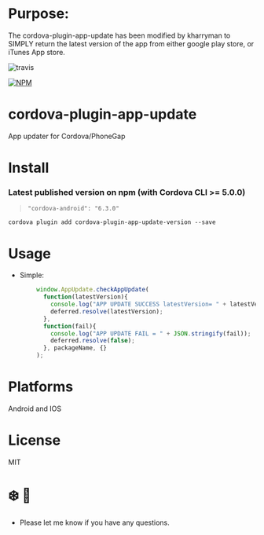 # Purpose:
The cordova-plugin-app-update has been modified by kharryman to SIMPLY return the latest version of the app from either google play store, or iTunes App store.

![travis](https://travis-ci.org/vaenow/cordova-plugin-app-update.svg?branch=master)  

[![NPM](https://nodei.co/npm/cordova-plugin-app-update.png?downloads=true&downloadRank=true)](https://nodei.co/npm/cordova-plugin-app-update/)

# cordova-plugin-app-update
App updater for Cordova/PhoneGap

# Install

### Latest published version on npm (with Cordova CLI >= 5.0.0) 

> `"cordova-android": "6.3.0"`

`cordova plugin add cordova-plugin-app-update-version --save`

# Usage

- Simple:
```js
        window.AppUpdate.checkAppUpdate(
          function(latestVersion){
            console.log("APP UPDATE SUCCESS latestVersion= " + latestVersion);
            deferred.resolve(latestVersion);
          },
          function(fail){
            console.log("APP UPDATE FAIL = " + JSON.stringify(fail));
            deferred.resolve(false);
          }, packageName, {}
        );
```


# Platforms
Android and IOS

# License
MIT

# :snowflake: :beers:

* Please let me know if you have any questions.


